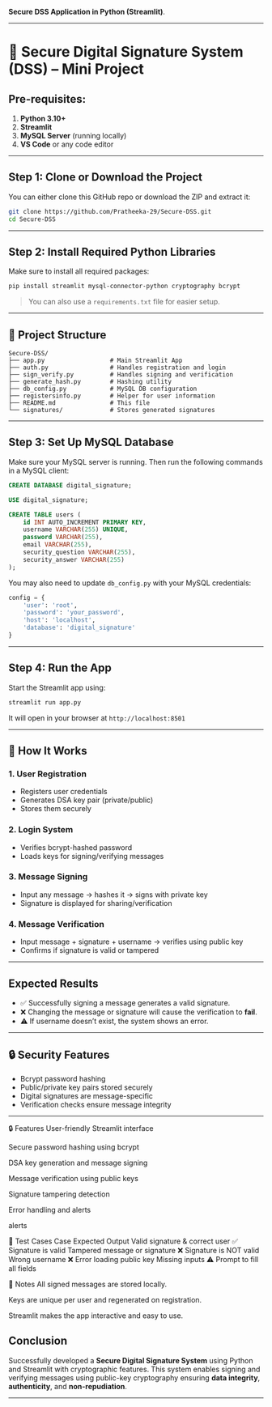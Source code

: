  **Secure DSS Application in Python (Streamlit)**.

---

# 🔐 Secure Digital Signature System (DSS) – Mini Project

## Pre-requisites:
1. **Python 3.10+**
2. **Streamlit**
3. **MySQL Server** (running locally)
4. **VS Code** or any code editor

---

## Step 1: Clone or Download the Project

You can either clone this GitHub repo or download the ZIP and extract it:

```bash
git clone https://github.com/Pratheeka-29/Secure-DSS.git
cd Secure-DSS
```

---

## Step 2: Install Required Python Libraries

Make sure to install all required packages:

```bash
pip install streamlit mysql-connector-python cryptography bcrypt
```

> You can also use a `requirements.txt` file for easier setup.

---

## 📁 Project Structure

```
Secure-DSS/
├── app.py                  # Main Streamlit App
├── auth.py                 # Handles registration and login
├── sign_verify.py          # Handles signing and verification
├── generate_hash.py        # Hashing utility
├── db_config.py            # MySQL DB configuration
├── registersinfo.py        # Helper for user information
├── README.md               # This file
└── signatures/             # Stores generated signatures
```

---

## Step 3: Set Up MySQL Database

Make sure your MySQL server is running. Then run the following commands in a MySQL client:

```sql
CREATE DATABASE digital_signature;

USE digital_signature;

CREATE TABLE users (
    id INT AUTO_INCREMENT PRIMARY KEY,
    username VARCHAR(255) UNIQUE,
    password VARCHAR(255),
    email VARCHAR(255),
    security_question VARCHAR(255),
    security_answer VARCHAR(255)
);
```

You may also need to update `db_config.py` with your MySQL credentials:

```python
config = {
    'user': 'root',
    'password': 'your_password',
    'host': 'localhost',
    'database': 'digital_signature'
}
```

---

## Step 4: Run the App

Start the Streamlit app using:

```bash
streamlit run app.py
```

It will open in your browser at `http://localhost:8501`

---

## 🧠 How It Works

### 1. **User Registration**
- Registers user credentials
- Generates DSA key pair (private/public)
- Stores them securely

### 2. **Login System**
- Verifies bcrypt-hashed password
- Loads keys for signing/verifying messages

### 3. **Message Signing**
- Input any message → hashes it → signs with private key
- Signature is displayed for sharing/verification

### 4. **Message Verification**
- Input message + signature + username → verifies using public key
- Confirms if signature is valid or tampered

---

## Expected Results

- ✅ Successfully signing a message generates a valid signature.
- ❌ Changing the message or signature will cause the verification to **fail**.
- ⚠️ If username doesn’t exist, the system shows an error.

---

## 🔒 Security Features

- Bcrypt password hashing
- Public/private key pairs stored securely
- Digital signatures are message-specific
- Verification checks ensure message integrity

---

🔒 Features
User-friendly Streamlit interface

Secure password hashing using bcrypt

DSA key generation and message signing

Message verification using public keys

Signature tampering detection

Error handling and alerts

alerts

🧪 Test Cases
Case	Expected Output
Valid signature & correct user	✅ Signature is valid
Tampered message or signature	❌ Signature is NOT valid
Wrong username	❌ Error loading public key
Missing inputs	⚠️ Prompt to fill all fields

📌 Notes
All signed messages are stored locally.

Keys are unique per user and regenerated on registration.

Streamlit makes the app interactive and easy to use.


## Conclusion

Successfully developed a **Secure Digital Signature System** using Python and Streamlit with cryptographic features. This system enables signing and verifying messages using public-key cryptography ensuring **data integrity**, **authenticity**, and **non-repudiation**.

---



